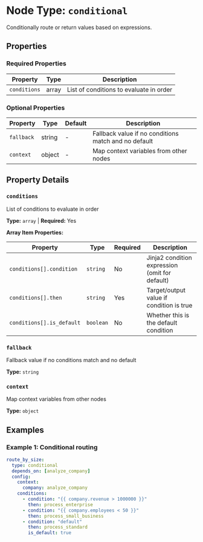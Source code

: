 # Node Type: `conditional`

Conditionally route or return values based on expressions.

## Properties

### Required Properties

| Property | Type | Description |
|----------|------|-------------|
| `conditions` | array | List of conditions to evaluate in order |

### Optional Properties

| Property | Type | Default | Description |
|----------|------|---------|-------------|
| `fallback` | string | - | Fallback value if no conditions match and no default |
| `context` | object | - | Map context variables from other nodes |

## Property Details

### `conditions`

List of conditions to evaluate in order

**Type:** `array` | **Required:** Yes

**Array Item Properties:**

| Property | Type | Required | Description |
|----------|------|----------|-------------|
| `conditions[].condition` | `string` | No | Jinja2 condition expression (omit for default) |
| `conditions[].then` | `string` | Yes | Target/output value if condition is true |
| `conditions[].is_default` | `boolean` | No | Whether this is the default condition |

### `fallback`

Fallback value if no conditions match and no default

**Type:** `string`

### `context`

Map context variables from other nodes

**Type:** `object`


## Examples

### Example 1: Conditional routing

```yaml
route_by_size:
  type: conditional
  depends_on: [analyze_company]
  config:
    context:
      company: analyze_company
    conditions:
      - condition: "{{ company.revenue > 1000000 }}"
        then: process_enterprise
      - condition: "{{ company.employees < 50 }}"
        then: process_small_business
      - condition: "default"
        then: process_standard
        is_default: true
```
